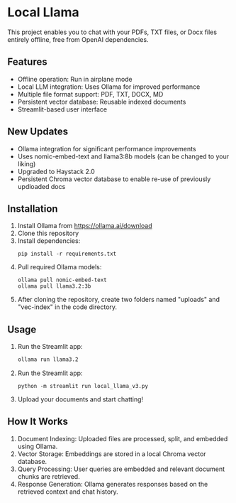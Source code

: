# Local Llama

This project enables you to chat with your PDFs, TXT files, or Docx files entirely offline, free from OpenAI dependencies. 

## Features

- Offline operation: Run in airplane mode
- Local LLM integration: Uses Ollama for improved performance
- Multiple file format support: PDF, TXT, DOCX, MD
- Persistent vector database: Reusable indexed documents
- Streamlit-based user interface

## New Updates

- Ollama integration for significant performance improvements
- Uses nomic-embed-text and llama3:8b models (can be changed to your liking)
- Upgraded to Haystack 2.0
- Persistent Chroma vector database to enable re-use of previously updloaded docs

## Installation

1. Install Ollama from https://ollama.ai/download
2. Clone this repository
3. Install dependencies:
   ```
   pip install -r requirements.txt
   ```
4. Pull required Ollama models:
   ```
   ollama pull nomic-embed-text
   ollama pull llama3.2:3b
   ```
5. After cloning the repository, create two folders named "uploads" and "vec-index" in the code directory.

## Usage

1. Run the Streamlit app:

   ```sh
   ollama run llama3.2
   ```

2. Run the Streamlit app:
   ```
   python -m streamlit run local_llama_v3.py
   ```
2. Upload your documents and start chatting!

## How It Works

1. Document Indexing: Uploaded files are processed, split, and embedded using Ollama.
2. Vector Storage: Embeddings are stored in a local Chroma vector database.
3. Query Processing: User queries are embedded and relevant document chunks are retrieved.
4. Response Generation: Ollama generates responses based on the retrieved context and chat history.


